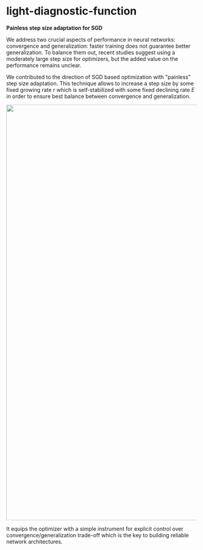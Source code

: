 # light-diagnostic-function
**Painless step size adaptation for SGD**

We address two crucial aspects of performance in neural networks: convergence and generalization: faster training does not guarantee better generalization. To balance them out, recent studies suggest using a moderately large step size for optimizers, but the added value on the performance remains unclear.

We contributed to the direction of SGD based optimization with "painless" step size adaptation. This technique allows to increase a step size by some fixed growing rate $r$ which is self-stabilized with some fixed declining rate $E$ in order to ensure best balance between convergence and generalization.

<p align="center">
<img src="https://github.com/snap-stanford/mars/blob/master/images/config.png" width="1100" align="center">
</p>

It equips the optimizer with a simple instrument for explicit control over convergence/generalization trade-off which is the key to building reliable network architectures.
